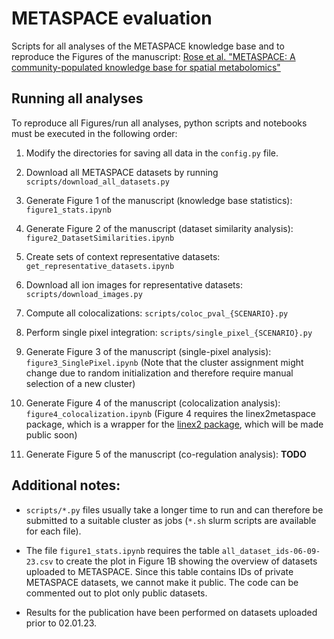 # METASPACE evaluation

Scripts for all analyses of the METASPACE knowledge base and to reproduce the Figures of the manuscript:
[Rose et al. "METASPACE: A community-populated knowledge base for spatial metabolomics"](https://doi.org/10.1101/539478)

## Running all analyses

To reproduce all Figures/run all analyses, python scripts and notebooks must be executed in the following order: 

1. Modify the directories for saving all data in the `config.py` file.

2. Download all METASPACE datasets by running `scripts/download_all_datasets.py`

3. Generate Figure 1 of the manuscript (knowledge base statistics): `figure1_stats.ipynb`

4. Generate Figure 2 of the manuscript (dataset similarity analysis): `figure2_DatasetSimilarities.ipynb`

5. Create sets of context representative datasets: `get_representative_datasets.ipynb`

6. Download all ion images for representative datasets: `scripts/download_images.py`

7. Compute all colocalizations: `scripts/coloc_pval_{SCENARIO}.py`

8. Perform single pixel integration: `scripts/single_pixel_{SCENARIO}.py`

9. Generate Figure 3 of the manuscript (single-pixel analysis): `figure3_SinglePixel.ipynb` 
(Note that the cluster assignment might change due to random initialization and therefore require manual selection of a new cluster)

10. Generate Figure 4 of the manuscript (colocalization analysis): `figure4_colocalization.ipynb`
(Figure 4 requires the linex2metaspace package, which is a wrapper for the [linex2 package](https://pypi.org/project/linex2/), which will be made public soon)

11. Generate Figure 5 of the manuscript (co-regulation analysis): **TODO**


## Additional notes:
* `scripts/*.py` files usually take a longer time to run and can therefore be submitted to a suitable cluster as jobs (`*.sh` slurm scripts are available for each file).

* The file `figure1_stats.ipynb` requires the table `all_dataset_ids-06-09-23.csv` to create the plot in Figure 1B showing the overview of datasets uploaded to METASPACE.
Since this table contains IDs of private METASPACE datasets, we cannot make it public.
The code can be commented out to plot only public datasets.

* Results for the publication have been performed on datasets uploaded prior to 02.01.23. 
